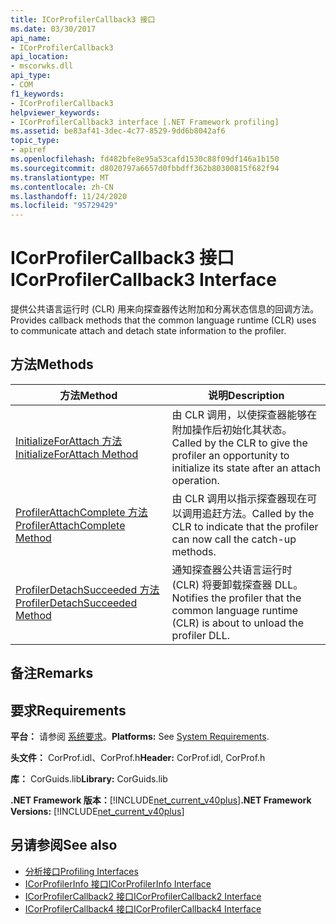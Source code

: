 ```yaml
---
title: ICorProfilerCallback3 接口
ms.date: 03/30/2017
api_name:
- ICorProfilerCallback3
api_location:
- mscorwks.dll
api_type:
- COM
f1_keywords:
- ICorProfilerCallback3
helpviewer_keywords:
- ICorProfilerCallback3 interface [.NET Framework profiling]
ms.assetid: be83af41-3dec-4c77-8529-9dd6b8042af6
topic_type:
- apiref
ms.openlocfilehash: fd482bfe8e95a53cafd1530c88f09df146a1b150
ms.sourcegitcommit: d8020797a6657d0fbbdff362b80300815f682f94
ms.translationtype: MT
ms.contentlocale: zh-CN
ms.lasthandoff: 11/24/2020
ms.locfileid: "95729429"
---
```

# <a name="icorprofilercallback3-interface"></a><span data-ttu-id="fde64-102">ICorProfilerCallback3 接口</span><span class="sxs-lookup"><span data-stu-id="fde64-102">ICorProfilerCallback3 Interface</span></span>

<span data-ttu-id="fde64-103">提供公共语言运行时 (CLR) 用来向探查器传达附加和分离状态信息的回调方法。</span><span class="sxs-lookup"><span data-stu-id="fde64-103">Provides callback methods that the common language runtime (CLR) uses to communicate attach and detach state information to the profiler.</span></span>  
  
## <a name="methods"></a><span data-ttu-id="fde64-104">方法</span><span class="sxs-lookup"><span data-stu-id="fde64-104">Methods</span></span>  
  
|<span data-ttu-id="fde64-105">方法</span><span class="sxs-lookup"><span data-stu-id="fde64-105">Method</span></span>|<span data-ttu-id="fde64-106">说明</span><span class="sxs-lookup"><span data-stu-id="fde64-106">Description</span></span>|  
|------------|-----------------|  
|[<span data-ttu-id="fde64-107">InitializeForAttach 方法</span><span class="sxs-lookup"><span data-stu-id="fde64-107">InitializeForAttach Method</span></span>](icorprofilercallback3-initializeforattach-method.md)|<span data-ttu-id="fde64-108">由 CLR 调用，以使探查器能够在附加操作后初始化其状态。</span><span class="sxs-lookup"><span data-stu-id="fde64-108">Called by the CLR to give the profiler an opportunity to initialize its state after an attach operation.</span></span>|  
|[<span data-ttu-id="fde64-109">ProfilerAttachComplete 方法</span><span class="sxs-lookup"><span data-stu-id="fde64-109">ProfilerAttachComplete Method</span></span>](icorprofilercallback3-profilerattachcomplete-method.md)|<span data-ttu-id="fde64-110">由 CLR 调用以指示探查器现在可以调用追赶方法。</span><span class="sxs-lookup"><span data-stu-id="fde64-110">Called by the CLR to indicate that the profiler can now call the catch-up methods.</span></span>|  
|[<span data-ttu-id="fde64-111">ProfilerDetachSucceeded 方法</span><span class="sxs-lookup"><span data-stu-id="fde64-111">ProfilerDetachSucceeded Method</span></span>](icorprofilercallback3-profilerdetachsucceeded-method.md)|<span data-ttu-id="fde64-112">通知探查器公共语言运行时 (CLR) 将要卸载探查器 DLL。</span><span class="sxs-lookup"><span data-stu-id="fde64-112">Notifies the profiler that the common language runtime (CLR) is about to unload the profiler DLL.</span></span>|  
  
## <a name="remarks"></a><span data-ttu-id="fde64-113">备注</span><span class="sxs-lookup"><span data-stu-id="fde64-113">Remarks</span></span>  
  
## <a name="requirements"></a><span data-ttu-id="fde64-114">要求</span><span class="sxs-lookup"><span data-stu-id="fde64-114">Requirements</span></span>  

 <span data-ttu-id="fde64-115">**平台：** 请参阅 [系统要求](../../get-started/system-requirements.md)。</span><span class="sxs-lookup"><span data-stu-id="fde64-115">**Platforms:** See [System Requirements](../../get-started/system-requirements.md).</span></span>  
  
 <span data-ttu-id="fde64-116">**头文件：** CorProf.idl、CorProf.h</span><span class="sxs-lookup"><span data-stu-id="fde64-116">**Header:** CorProf.idl, CorProf.h</span></span>  
  
 <span data-ttu-id="fde64-117">**库：** CorGuids.lib</span><span class="sxs-lookup"><span data-stu-id="fde64-117">**Library:** CorGuids.lib</span></span>  
  
 <span data-ttu-id="fde64-118">**.NET Framework 版本：**[!INCLUDE[net_current_v40plus](../../../../includes/net-current-v40plus-md.md)]</span><span class="sxs-lookup"><span data-stu-id="fde64-118">**.NET Framework Versions:** [!INCLUDE[net_current_v40plus](../../../../includes/net-current-v40plus-md.md)]</span></span>  
  
## <a name="see-also"></a><span data-ttu-id="fde64-119">另请参阅</span><span class="sxs-lookup"><span data-stu-id="fde64-119">See also</span></span>

- [<span data-ttu-id="fde64-120">分析接口</span><span class="sxs-lookup"><span data-stu-id="fde64-120">Profiling Interfaces</span></span>](profiling-interfaces.md)
- [<span data-ttu-id="fde64-121">ICorProfilerInfo 接口</span><span class="sxs-lookup"><span data-stu-id="fde64-121">ICorProfilerInfo Interface</span></span>](icorprofilerinfo-interface.md)
- [<span data-ttu-id="fde64-122">ICorProfilerCallback2 接口</span><span class="sxs-lookup"><span data-stu-id="fde64-122">ICorProfilerCallback2 Interface</span></span>](icorprofilercallback2-interface.md)
- [<span data-ttu-id="fde64-123">ICorProfilerCallback4 接口</span><span class="sxs-lookup"><span data-stu-id="fde64-123">ICorProfilerCallback4 Interface</span></span>](icorprofilercallback4-interface.md)
